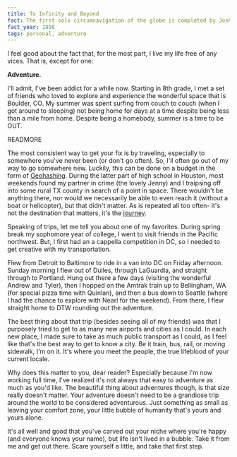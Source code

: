 ```yaml
---
title: To Infinity and Beyond
fact: The first solo circumnavigation of the globe is completed by Joshua Slocum from Briar Island, Nova Scotia.
fact_year: 1898
tags: personal, adventure
---
```


I feel good about the fact that, for the most part, I live my life free of any vices. That is, except for one:

**Adventure.**

I'll admit, I've been addict for a while now. Starting in 8th grade, I met a set of friends who loved to explore and experience the wonderful space that is Boulder, CO. My summer was spent surfing from couch to couch (when I got around to sleeping) not being home for days at a time despite being less than a mile from home. Despite being a homebody, summer is a time to be OUT.

READMORE

The most consistent way to get your fix is by traveling, especially to somewhere you've never been (or don't go often). So, I'll often go out of my way to go somewhere new. Luckily, this can be done on a budget in the form of [Geohashing](http://xkcd.com/426/). During the latter part of high school in Houston, most weekends found my partner in crime (the lovely Jenny) and I traipsing off into some rural TX county in search of a point in space. There wouldn't be anything there, nor would we necessarily be able to even reach it (without a boat or helicopter), but that didn't matter. As is repeated all too often- it's not the destination that matters, it's the [journey](http://www.youtube.com/watch?v=ypNgvc6c6Cc).

Speaking of trips, let me tell you about one of my favorites. During spring break my sophomore year of college, I went to visit friends in the Pacific northwest. But, I first had an a cappella competition in DC, so I needed to get creative with my transportation.

Flew from Detroit to Baltimore to ride in a van into DC on Friday afternoon. Sunday morning I flew out of Dulles, through LaGuardia, and straight through to Portland. Hung out there a few days (visiting the wonderful Andrew and Tyler), then I hopped on the Amtrak train up to Bellingham, WA (for special pizza time with Quinlan), and then a bus down to Seattle (where I had the chance to explore with Nearl for the weekend). From there, I flew straight home to DTW rounding out the adventure.

The best thing about that trip (besides seeing all of my friends) was that I purposely tried to get to as many new airports and cities as I could. In each new place, I made sure to take as much public transport as I could, as I feel like that's the best way to get to know a city. Be it train, bus, rail, or moving sidewalk, I'm on it. It's where you meet the people, the true lifeblood of your current locale.

Why does this matter to you, dear reader? Especially because I'm now working full time, I've realized it's not always that easy to adventure as much as you'd like. The beautiful thing about adventures though, is that size really doesn't matter. Your adventure doesn't need to be a grandiose trip around the world to be considered adventurous. Just something as small as leaving your comfort zone, your little bubble of humanity that's yours and yours alone.

It's all well and good that you've carved out your niche where you're happy (and everyone knows your name), but life isn't lived in a bubble. Take it from me and get out there. Scare yourself a little, and take that first step.
